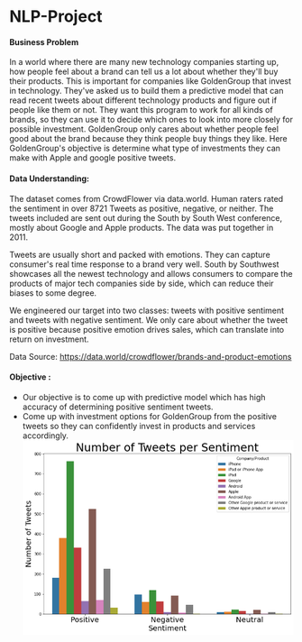 # NLP-Project
#### Business Problem
In a world where there are many new technology companies starting up, how people feel about a brand can tell us a lot about whether they'll buy their products. This is important for companies like GoldenGroup that invest in technology. They've asked us to build them a predictive model that can read recent tweets about different technology products and figure out if people like them or not. They want this program to work for all kinds of brands, so they can use it to decide which ones to look into more closely for possible investment. GoldenGroup only cares about whether people feel good about the brand because they think people buy things they like. Here GoldenGroup's objective is determine what type of investments they can make with Apple and google positive tweets.
#### Data Understanding:
The dataset comes from CrowdFlower via data.world. Human raters rated the sentiment in over 8721 Tweets as positive, negative, or neither. The tweets included are sent out during the South by South West conference, mostly about Google and Apple products. The data was put together in 2011.

Tweets are usually short and packed with emotions. They can capture consumer's real time response to a brand very well. South by Southwest showcases all the newest technology and allows consumers to compare the products of major tech companies side by side, which can reduce their biases to some degree.

We engineered our target into two classes: tweets with positive sentiment and tweets with negative sentiment. We only care about whether the tweet is positive because positive emotion drives sales, which can translate into return on investment.

Data Source: https://data.world/crowdflower/brands-and-product-emotions
#### Objective :
- Our objective is to come up with predictive model which has high accuracy of determining positive sentiment tweets.
- Come up with investment options for GoldenGroup from the positive tweets so they can confidently invest in products and services accordingly. 
![Alt Text](https://github.com/musairshad/NLP-Project/blob/main/Images/tweets%20per%20sentiment.png)